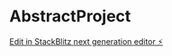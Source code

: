 # AbstractProject

[Edit in StackBlitz next generation editor ⚡️](https://stackblitz.com/~/github.com/Lazy-CSharp-Coder/AbstractProject)